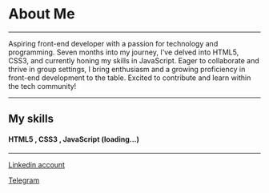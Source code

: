 # About Me 
---
<p>Aspiring front-end developer with a passion for technology and programming. Seven months into my journey, I've delved into HTML5, CSS3, and currently honing my skills in JavaScript. Eager to collaborate and thrive in group settings, I bring enthusiasm and a growing proficiency in front-end development to the table. Excited to contribute and learn within the tech community!</p>

---
## My skills

#### HTML5 , CSS3 , JavaScript (loading...)
---
[Linkedin account](https://www.linkedin.com/in/amin-reza-asadi/)

[Telegram](https://telegram.me/AminReza1377)

